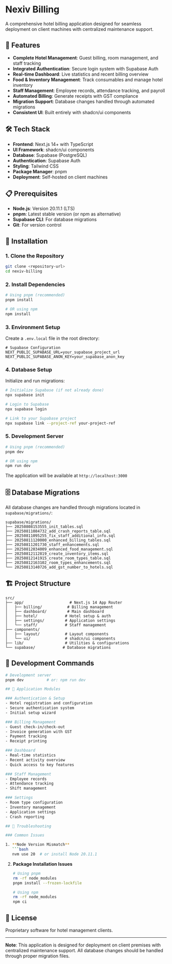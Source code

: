 # Nexiv Billing

A comprehensive hotel billing application designed for seamless deployment on client machines with centralized maintenance support.

## 🏨 Features

- **Complete Hotel Management**: Guest billing, room management, and staff tracking
- **Integrated Authentication**: Secure login system with Supabase Auth
- **Real-time Dashboard**: Live statistics and recent billing overview
- **Food & Inventory Management**: Track consumables and manage hotel inventory
- **Staff Management**: Employee records, attendance tracking, and payroll
- **Automated Billing**: Generate receipts with GST compliance
- **Migration Support**: Database changes handled through automated migrations
- **Consistent UI**: Built entirely with shadcn/ui components

## 🛠️ Tech Stack

- **Frontend**: Next.js 14+ with TypeScript
- **UI Framework**: shadcn/ui components
- **Database**: Supabase (PostgreSQL)
- **Authentication**: Supabase Auth
- **Styling**: Tailwind CSS
- **Package Manager**: pnpm
- **Deployment**: Self-hosted on client machines

## 📋 Prerequisites

- **Node.js**: Version 20.11.1 (LTS)
- **pnpm**: Latest stable version (or npm as alternative)
- **Supabase CLI**: For database migrations
- **Git**: For version control

## 🚀 Installation

### 1. Clone the Repository

```bash
git clone <repository-url>
cd nexiv-billing
```

### 2. Install Dependencies

```bash
# Using pnpm (recommended)
pnpm install

# OR using npm
npm install
```

### 3. Environment Setup

Create a `.env.local` file in the root directory:

```env
# Supabase Configuration
NEXT_PUBLIC_SUPABASE_URL=your_supabase_project_url
NEXT_PUBLIC_SUPABASE_ANON_KEY=your_supabase_anon_key
```

### 4. Database Setup

Initialize and run migrations:

```bash
# Initialize Supabase (if not already done)
npx supabase init

# Login to Supabase
npx supabase login

# Link to your Supabase project
npx supabase link --project-ref your-project-ref
```

### 5. Development Server

```bash
# Using pnpm (recommended)
pnpm dev

# OR using npm
npm run dev
```

The application will be available at `http://localhost:3000`

## 🗄️ Database Migrations

All database changes are handled through migrations located in `supabase/migrations/`:

```
supabase/migrations/
├── 20250808153555_init_tables.sql
├── 20250811084732_add_crash_reports_table.sql
├── 20250811095255_fix_staff_additional_info.sql
├── 20250811120000_enhanced_billing_tables.sql
├── 20250811201730_staff_enhancements.sql
├── 20250812034009_enhanced_food_management.sql
├── 20250812112819_create_inventory_items.sql
├── 20250812141915_create_room_types_table.sql
├── 20250812163102_room_types_enhancements.sql
└── 20250813140726_add_gst_number_to_hotels.sql
```

## 🏗️ Project Structure

```
src/
├── app/                    # Next.js 14 App Router
│   ├── billing/           # Billing management
│   ├── dashboard/         # Main dashboard
│   ├── hotel/            # Hotel setup & auth
│   ├── settings/         # Application settings
│   └── staff/            # Staff management
├── components/
│   ├── layout/           # Layout components
│   └── ui/               # shadcn/ui components
├── lib/                  # Utilities & configurations
└── supabase/            # Database migrations
```

## 🔧 Development Commands

```bash
# Development server
pnpm dev          # or: npm run dev

## 📱 Application Modules

### Authentication & Setup
- Hotel registration and configuration
- Secure authentication system
- Initial setup wizard

### Billing Management
- Guest check-in/check-out
- Invoice generation with GST
- Payment tracking
- Receipt printing

### Dashboard
- Real-time statistics
- Recent activity overview
- Quick access to key features

### Staff Management
- Employee records
- Attendance tracking
- Shift management

### Settings
- Room type configuration
- Inventory management
- Application settings
- Crash reporting

## 🐛 Troubleshooting

### Common Issues

1. **Node Version Mismatch**
   ```bash
   nvm use 20  # or install Node 20.11.1
   ```

2. **Package Installation Issues**
   ```bash
   # Using pnpm
   rm -rf node_modules 
   pnpm install --frozen-lockfile
   
   # Using npm
   rm -rf node_modules 
   npm ci
   ```

## 📄 License

Proprietary software for hotel management clients.

---

**Note**: This application is designed for deployment on client premises with centralized maintenance support. All database changes should be handled through proper migration files.
